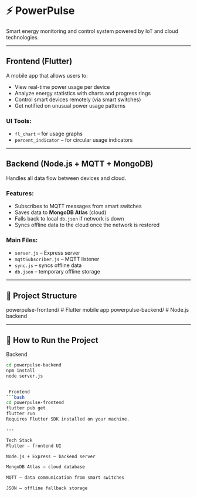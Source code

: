 
# ⚡ PowerPulse

Smart energy monitoring and control system powered by IoT and cloud technologies.

---

##  Frontend (Flutter)

A mobile app that allows users to:

- View real-time power usage per device
- Analyze energy statistics with charts and progress rings
- Control smart devices remotely (via smart switches)
- Get notified on unusual power usage patterns

### UI Tools:
- `fl_chart` – for usage graphs
- `percent_indicator` – for circular usage indicators

---

##  Backend (Node.js + MQTT + MongoDB)
Handles all data flow between devices and cloud.

### Features:
- Subscribes to MQTT messages from smart switches
- Saves data to **MongoDB Atlas** (cloud)
- Falls back to local `db.json` if network is down
- Syncs offline data to the cloud once the network is restored

### Main Files:
- `server.js` – Express server
- `mqttSubscriber.js` – MQTT listener
- `sync.js` – syncs offline data
- `db.json` – temporary offline storage

---

## 📁 Project Structure
powerpulse-frontend/ # Flutter mobile app
powerpulse-backend/ # Node.js backend

---

## 🧪 How to Run the Project

 Backend
```bash
cd powerpulse-backend
npm install
node server.js


 Frontend
```bash
cd powerpulse-frontend
flutter pub get
flutter run
Requires Flutter SDK installed on your machine.

---

Tech Stack
Flutter – frontend UI

Node.js + Express – backend server

MongoDB Atlas – cloud database

MQTT – data communication from smart switches

JSON – offline fallback storage




